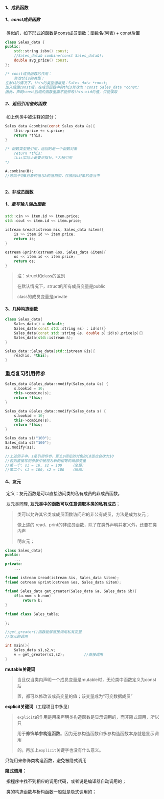 #### 1、成员函数

##### 1、const成员函数 

​	类似的，如下形式的函数是const成员函数：函数名(列表) + const后置

```c++
class Sales_data {
public:
    std::string isbn() const;
    //Sales_data& combine(const Sales_data&);
    double avg_price() const;
};

/* const成员函数的作用：
	修改this的类型；
在默认的情况下，this的类型通常是：Sales_data *const;
加入后缀const后，在成员函数中的this修改为：const Sales_data *const;
因此，声明const后缀的函数里面不能修改this->id的值，只能读取
```

##### 2、返回引用值的函数

​	如上例类中被注释的部分：

```c
Sales_data &combine(const Sales_data &s){
    this->price += s.price;
    return *this;
}

/* 函数类型是引用，返回的是一个函数对象
	return *this;
	this实际上是要给指针，*为解引用
*/	

A.combine(B);
//等同于将B对象的值与A的值相加，存放回A对象的值当中
	
```



#### 2、非成员函数

##### 1、重写输入输出函数

```cpp
std::cin >> item.id >> item.price;
std::cout << item.id << item.price;

istream &read(istream &is, Sales_data &item){
    is >> item.id >> item.price;
    return is;
}

ostream &print(ostream &os, Sales_data &item){
    os << item.id << item.price;
    return os;
}
```



> 注：struct和class的区别
>
> 在默认情况下，struct的所有成员变量是public
>
> class的成员变量是private



#### 3、几种构造函数

```cpp
class Sales_data{
    Sales_data() = default;    
    Sales_data(const std::string &s) : id(s){}
    Sales_data(const std::string &s, double p):id(s),price(p){}
    Sales_data(std::istream &);
}

Sales_data::Salse_data(std::istream &is){
    read(is, *this);
}
```



### 重点复习引用传参

```cpp
Sales_data &Sales_data::modify(Sales_data &s) {
    s.bookid = 10;
    this->combine(s);
    return *this;
}

Sales_data &Sales_data::modify(Sales_data s) {
    s.bookid = 10;
    this->combine(s);
    return *this;
}

Sales_data s1("100");
Sales_data s2("100");
s2.modify(s1);

//上述例子中，s是引用传参，那么s绑定的对象的id值也会改为10
//否则直接写到参数中被视为新的相等的局部变量
//第一个: s1 = 10, s2 = 100	（全局）
//第二个: s1 = 100, s2 = 100	（局部）
```



#### 4、友元

​	定义：友元函数是可以直接访问类的私有成员的非成员函数。

​	友元类同理, **友元类中的函数可以任意调取本类的私有成员**；

> 类可以允许其它类或成员函数访问它的非公有成员，方法是成为友元；
>
> 像上述的 read、print的非成员函数，除了在类外声明并定义外，还要在类内声
>
> 明友元；

```cpp
class Sales_data{
public:
    ...
private:
    ...
        
friend istream &read(istream &is, Sales_data &item);
friend ostream &print(ostream &os, Sales_data &item);
    
friend Sales_data get_greater(Sales_data &a, Sales_data &b){
    if(a.num < b.num)
        return b;
}
    
friend class Sales_table;
    
};

//get_greater()函数能够直接调用私有变量
//友元的调用

int main(){
    Sales_data s1,s2,v;
    v = get_greater(s1,s2);			//直接调用
}
```



**mutable关键词**

> ​	当且仅当类内声明一个成员变量是mutable时，无论类中函数定义为const后
>
> 置，都可以修改该成员变量的值；该变量成为“可变数据成员”



**explicit关键词**（工程项目中多见）

> `explicit`的作用是用来声明类构造函数是显示调用的，而非隐式调用，所以只
>
> 用于**修饰单参构造函数**。因为无参构造函数和多参构造函数本身就是显示调用
>
> 的。再加上`explicit`关键字也没有什么意义。

只能用来修饰类构造函数，避免被隐式调用

**隐式调用：**

​	指程序中找不到相应的调用代码，或者说是编译器自动调用的；

​	类的构造函数与析构函数一般就是隐式调用的；

